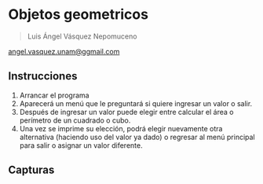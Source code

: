 # Objetos geometricos

> Luis Ángel Vásquez Nepomuceno

angel.vasquez.unam@ggmail.com

## Instrucciones

1. Arrancar el programa
2. Aparecerá un menú que le preguntará si quiere ingresar un valor o salir.
3. Después de ingresar un valor puede elegir entre calcular el área o perímetro de un cuadrado o cubo.
4. Una vez se imprime su elección, podrá elegir nuevamente otra alternativa (haciendo uso del valor ya dado) o regresar al menú principal para salir o asignar un valor diferente.

## Capturas